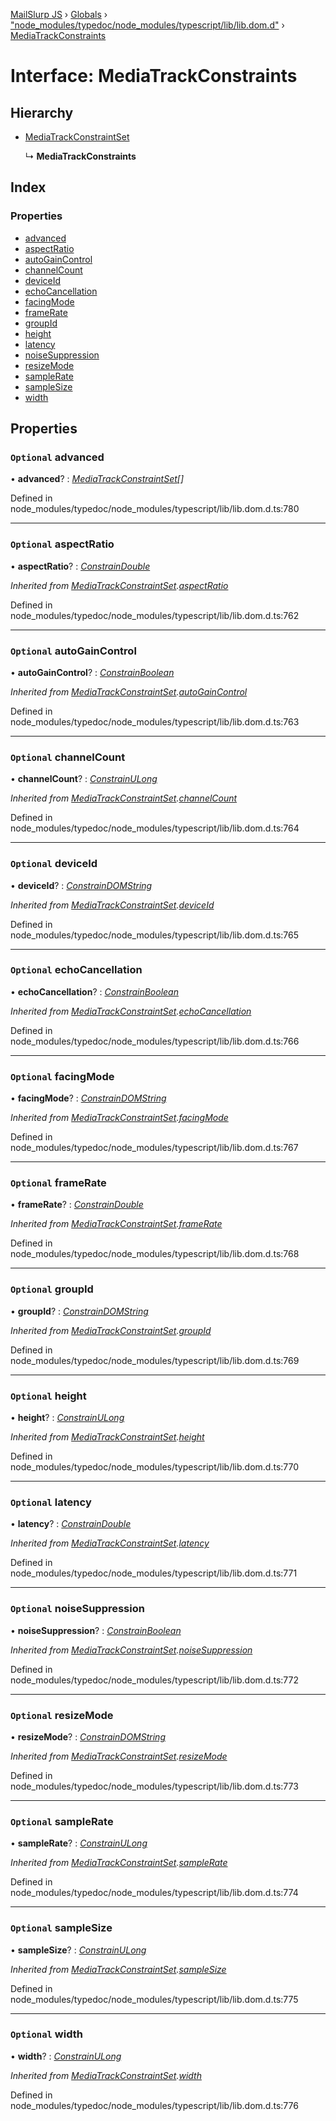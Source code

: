 [MailSlurp JS](../README.md) › [Globals](../globals.md) › ["node_modules/typedoc/node_modules/typescript/lib/lib.dom.d"](../modules/_node_modules_typedoc_node_modules_typescript_lib_lib_dom_d_.md) › [MediaTrackConstraints](_node_modules_typedoc_node_modules_typescript_lib_lib_dom_d_.mediatrackconstraints.md)

# Interface: MediaTrackConstraints

## Hierarchy

* [MediaTrackConstraintSet](_node_modules_typedoc_node_modules_typescript_lib_lib_dom_d_.mediatrackconstraintset.md)

  ↳ **MediaTrackConstraints**

## Index

### Properties

* [advanced](_node_modules_typedoc_node_modules_typescript_lib_lib_dom_d_.mediatrackconstraints.md#optional-advanced)
* [aspectRatio](_node_modules_typedoc_node_modules_typescript_lib_lib_dom_d_.mediatrackconstraints.md#optional-aspectratio)
* [autoGainControl](_node_modules_typedoc_node_modules_typescript_lib_lib_dom_d_.mediatrackconstraints.md#optional-autogaincontrol)
* [channelCount](_node_modules_typedoc_node_modules_typescript_lib_lib_dom_d_.mediatrackconstraints.md#optional-channelcount)
* [deviceId](_node_modules_typedoc_node_modules_typescript_lib_lib_dom_d_.mediatrackconstraints.md#optional-deviceid)
* [echoCancellation](_node_modules_typedoc_node_modules_typescript_lib_lib_dom_d_.mediatrackconstraints.md#optional-echocancellation)
* [facingMode](_node_modules_typedoc_node_modules_typescript_lib_lib_dom_d_.mediatrackconstraints.md#optional-facingmode)
* [frameRate](_node_modules_typedoc_node_modules_typescript_lib_lib_dom_d_.mediatrackconstraints.md#optional-framerate)
* [groupId](_node_modules_typedoc_node_modules_typescript_lib_lib_dom_d_.mediatrackconstraints.md#optional-groupid)
* [height](_node_modules_typedoc_node_modules_typescript_lib_lib_dom_d_.mediatrackconstraints.md#optional-height)
* [latency](_node_modules_typedoc_node_modules_typescript_lib_lib_dom_d_.mediatrackconstraints.md#optional-latency)
* [noiseSuppression](_node_modules_typedoc_node_modules_typescript_lib_lib_dom_d_.mediatrackconstraints.md#optional-noisesuppression)
* [resizeMode](_node_modules_typedoc_node_modules_typescript_lib_lib_dom_d_.mediatrackconstraints.md#optional-resizemode)
* [sampleRate](_node_modules_typedoc_node_modules_typescript_lib_lib_dom_d_.mediatrackconstraints.md#optional-samplerate)
* [sampleSize](_node_modules_typedoc_node_modules_typescript_lib_lib_dom_d_.mediatrackconstraints.md#optional-samplesize)
* [width](_node_modules_typedoc_node_modules_typescript_lib_lib_dom_d_.mediatrackconstraints.md#optional-width)

## Properties

### `Optional` advanced

• **advanced**? : *[MediaTrackConstraintSet](_node_modules_typedoc_node_modules_typescript_lib_lib_dom_d_.mediatrackconstraintset.md)[]*

Defined in node_modules/typedoc/node_modules/typescript/lib/lib.dom.d.ts:780

___

### `Optional` aspectRatio

• **aspectRatio**? : *[ConstrainDouble](../modules/_node_modules_typedoc_node_modules_typescript_lib_lib_dom_d_.md#constraindouble)*

*Inherited from [MediaTrackConstraintSet](_node_modules_typedoc_node_modules_typescript_lib_lib_dom_d_.mediatrackconstraintset.md).[aspectRatio](_node_modules_typedoc_node_modules_typescript_lib_lib_dom_d_.mediatrackconstraintset.md#optional-aspectratio)*

Defined in node_modules/typedoc/node_modules/typescript/lib/lib.dom.d.ts:762

___

### `Optional` autoGainControl

• **autoGainControl**? : *[ConstrainBoolean](../modules/_node_modules_typedoc_node_modules_typescript_lib_lib_dom_d_.md#constrainboolean)*

*Inherited from [MediaTrackConstraintSet](_node_modules_typedoc_node_modules_typescript_lib_lib_dom_d_.mediatrackconstraintset.md).[autoGainControl](_node_modules_typedoc_node_modules_typescript_lib_lib_dom_d_.mediatrackconstraintset.md#optional-autogaincontrol)*

Defined in node_modules/typedoc/node_modules/typescript/lib/lib.dom.d.ts:763

___

### `Optional` channelCount

• **channelCount**? : *[ConstrainULong](../modules/_node_modules_typedoc_node_modules_typescript_lib_lib_dom_d_.md#constrainulong)*

*Inherited from [MediaTrackConstraintSet](_node_modules_typedoc_node_modules_typescript_lib_lib_dom_d_.mediatrackconstraintset.md).[channelCount](_node_modules_typedoc_node_modules_typescript_lib_lib_dom_d_.mediatrackconstraintset.md#optional-channelcount)*

Defined in node_modules/typedoc/node_modules/typescript/lib/lib.dom.d.ts:764

___

### `Optional` deviceId

• **deviceId**? : *[ConstrainDOMString](../modules/_node_modules_typedoc_node_modules_typescript_lib_lib_dom_d_.md#constraindomstring)*

*Inherited from [MediaTrackConstraintSet](_node_modules_typedoc_node_modules_typescript_lib_lib_dom_d_.mediatrackconstraintset.md).[deviceId](_node_modules_typedoc_node_modules_typescript_lib_lib_dom_d_.mediatrackconstraintset.md#optional-deviceid)*

Defined in node_modules/typedoc/node_modules/typescript/lib/lib.dom.d.ts:765

___

### `Optional` echoCancellation

• **echoCancellation**? : *[ConstrainBoolean](../modules/_node_modules_typedoc_node_modules_typescript_lib_lib_dom_d_.md#constrainboolean)*

*Inherited from [MediaTrackConstraintSet](_node_modules_typedoc_node_modules_typescript_lib_lib_dom_d_.mediatrackconstraintset.md).[echoCancellation](_node_modules_typedoc_node_modules_typescript_lib_lib_dom_d_.mediatrackconstraintset.md#optional-echocancellation)*

Defined in node_modules/typedoc/node_modules/typescript/lib/lib.dom.d.ts:766

___

### `Optional` facingMode

• **facingMode**? : *[ConstrainDOMString](../modules/_node_modules_typedoc_node_modules_typescript_lib_lib_dom_d_.md#constraindomstring)*

*Inherited from [MediaTrackConstraintSet](_node_modules_typedoc_node_modules_typescript_lib_lib_dom_d_.mediatrackconstraintset.md).[facingMode](_node_modules_typedoc_node_modules_typescript_lib_lib_dom_d_.mediatrackconstraintset.md#optional-facingmode)*

Defined in node_modules/typedoc/node_modules/typescript/lib/lib.dom.d.ts:767

___

### `Optional` frameRate

• **frameRate**? : *[ConstrainDouble](../modules/_node_modules_typedoc_node_modules_typescript_lib_lib_dom_d_.md#constraindouble)*

*Inherited from [MediaTrackConstraintSet](_node_modules_typedoc_node_modules_typescript_lib_lib_dom_d_.mediatrackconstraintset.md).[frameRate](_node_modules_typedoc_node_modules_typescript_lib_lib_dom_d_.mediatrackconstraintset.md#optional-framerate)*

Defined in node_modules/typedoc/node_modules/typescript/lib/lib.dom.d.ts:768

___

### `Optional` groupId

• **groupId**? : *[ConstrainDOMString](../modules/_node_modules_typedoc_node_modules_typescript_lib_lib_dom_d_.md#constraindomstring)*

*Inherited from [MediaTrackConstraintSet](_node_modules_typedoc_node_modules_typescript_lib_lib_dom_d_.mediatrackconstraintset.md).[groupId](_node_modules_typedoc_node_modules_typescript_lib_lib_dom_d_.mediatrackconstraintset.md#optional-groupid)*

Defined in node_modules/typedoc/node_modules/typescript/lib/lib.dom.d.ts:769

___

### `Optional` height

• **height**? : *[ConstrainULong](../modules/_node_modules_typedoc_node_modules_typescript_lib_lib_dom_d_.md#constrainulong)*

*Inherited from [MediaTrackConstraintSet](_node_modules_typedoc_node_modules_typescript_lib_lib_dom_d_.mediatrackconstraintset.md).[height](_node_modules_typedoc_node_modules_typescript_lib_lib_dom_d_.mediatrackconstraintset.md#optional-height)*

Defined in node_modules/typedoc/node_modules/typescript/lib/lib.dom.d.ts:770

___

### `Optional` latency

• **latency**? : *[ConstrainDouble](../modules/_node_modules_typedoc_node_modules_typescript_lib_lib_dom_d_.md#constraindouble)*

*Inherited from [MediaTrackConstraintSet](_node_modules_typedoc_node_modules_typescript_lib_lib_dom_d_.mediatrackconstraintset.md).[latency](_node_modules_typedoc_node_modules_typescript_lib_lib_dom_d_.mediatrackconstraintset.md#optional-latency)*

Defined in node_modules/typedoc/node_modules/typescript/lib/lib.dom.d.ts:771

___

### `Optional` noiseSuppression

• **noiseSuppression**? : *[ConstrainBoolean](../modules/_node_modules_typedoc_node_modules_typescript_lib_lib_dom_d_.md#constrainboolean)*

*Inherited from [MediaTrackConstraintSet](_node_modules_typedoc_node_modules_typescript_lib_lib_dom_d_.mediatrackconstraintset.md).[noiseSuppression](_node_modules_typedoc_node_modules_typescript_lib_lib_dom_d_.mediatrackconstraintset.md#optional-noisesuppression)*

Defined in node_modules/typedoc/node_modules/typescript/lib/lib.dom.d.ts:772

___

### `Optional` resizeMode

• **resizeMode**? : *[ConstrainDOMString](../modules/_node_modules_typedoc_node_modules_typescript_lib_lib_dom_d_.md#constraindomstring)*

*Inherited from [MediaTrackConstraintSet](_node_modules_typedoc_node_modules_typescript_lib_lib_dom_d_.mediatrackconstraintset.md).[resizeMode](_node_modules_typedoc_node_modules_typescript_lib_lib_dom_d_.mediatrackconstraintset.md#optional-resizemode)*

Defined in node_modules/typedoc/node_modules/typescript/lib/lib.dom.d.ts:773

___

### `Optional` sampleRate

• **sampleRate**? : *[ConstrainULong](../modules/_node_modules_typedoc_node_modules_typescript_lib_lib_dom_d_.md#constrainulong)*

*Inherited from [MediaTrackConstraintSet](_node_modules_typedoc_node_modules_typescript_lib_lib_dom_d_.mediatrackconstraintset.md).[sampleRate](_node_modules_typedoc_node_modules_typescript_lib_lib_dom_d_.mediatrackconstraintset.md#optional-samplerate)*

Defined in node_modules/typedoc/node_modules/typescript/lib/lib.dom.d.ts:774

___

### `Optional` sampleSize

• **sampleSize**? : *[ConstrainULong](../modules/_node_modules_typedoc_node_modules_typescript_lib_lib_dom_d_.md#constrainulong)*

*Inherited from [MediaTrackConstraintSet](_node_modules_typedoc_node_modules_typescript_lib_lib_dom_d_.mediatrackconstraintset.md).[sampleSize](_node_modules_typedoc_node_modules_typescript_lib_lib_dom_d_.mediatrackconstraintset.md#optional-samplesize)*

Defined in node_modules/typedoc/node_modules/typescript/lib/lib.dom.d.ts:775

___

### `Optional` width

• **width**? : *[ConstrainULong](../modules/_node_modules_typedoc_node_modules_typescript_lib_lib_dom_d_.md#constrainulong)*

*Inherited from [MediaTrackConstraintSet](_node_modules_typedoc_node_modules_typescript_lib_lib_dom_d_.mediatrackconstraintset.md).[width](_node_modules_typedoc_node_modules_typescript_lib_lib_dom_d_.mediatrackconstraintset.md#optional-width)*

Defined in node_modules/typedoc/node_modules/typescript/lib/lib.dom.d.ts:776
